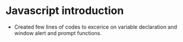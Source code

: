 # Javascript introduction
- Created few lines of codes to excerice on variable declaration and window alert and prompt functions.